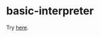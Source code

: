 # basic-interpreter

Try [here](https://osiris.ubishops.ca/mlaforest/projects/interpreter/index.html).
